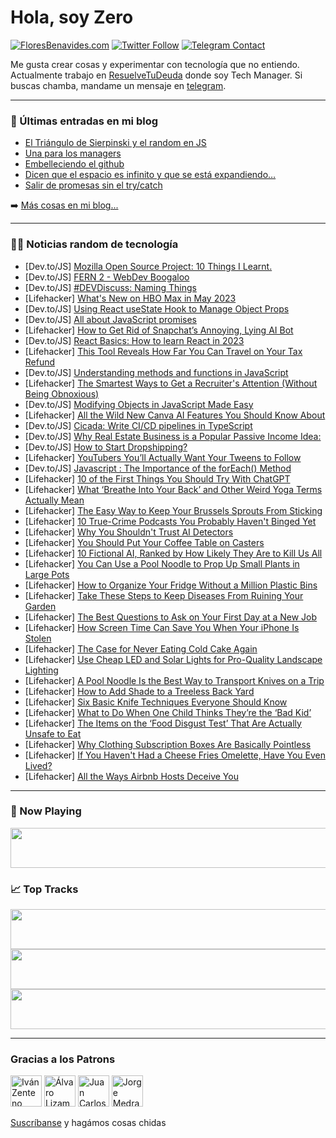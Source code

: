 # Hola, soy Zero

[![FloresBenavides.com](https://img.shields.io/website?down_message=oops&label=MiBlog&style=for-the-badge&up_message=online&url=https%3A%2F%2Ffloresbenavides.com)](https://floresbenavides.com) [![Twitter Follow](https://img.shields.io/twitter/follow/ZeroDragon?color=%231DA1F2&label=Follow&logo=twitter&logoColor=ffffff&style=for-the-badge)](https://twitter.com/zerodragon) [![Telegram Contact](https://img.shields.io/badge/escr%C3%ADbeme-ZeroDragon-%2326A5E4?style=for-the-badge&logo=telegram)](https://t.me/zerodragon)

Me gusta crear cosas y experimentar con tecnología que no entiendo.
Actualmente trabajo en [ResuelveTuDeuda](http://github.com/resuelve) donde soy Tech Manager.
Si buscas chamba, mandame un mensaje en [telegram](https://t.me/zerodragon).

---

### 📕 Últimas entradas en mi blog
<!-- BLOG-POST-LIST:START -->
- [El Triángulo de Sierpinski y el random en JS](https://floresbenavides.com/el-triangulo-de-sierpinski-y-el-random-en-js/)
- [Una para los managers](https://floresbenavides.com/una-para-los-managers/)
- [Embelleciendo el github](https://floresbenavides.com/embelleciendo-el-github/)
- [Dicen que el espacio es infinito y que se está expandiendo…](https://floresbenavides.com/dicen-que-el-espacio-es-infinito-y-que-se-esta-expandiendo/)
- [Salir de promesas sin el try/catch](https://floresbenavides.com/salir-de-promesas-sin-el-try-catch/)
<!-- BLOG-POST-LIST:END -->

➡️ [Más cosas en mi blog...](https://floresbenavides.com)

---

### 👨‍💻 Noticias random de tecnología
<!-- TECH-POSTS:START -->
- [Dev.to/JS] [Mozilla Open Source Project: 10 Things I Learnt.](https://dev.to/momokid/mozilla-open-source-project-10-things-i-learnt-b68)
- [Dev.to/JS] [FERN 2 - WebDev Boogaloo](https://dev.to/wra-sol/fern-2-webdev-boogaloo-13nb)
- [Dev.to/JS] [#DEVDiscuss: Naming Things](https://dev.to/devteam/devdiscuss-naming-things-25p4)
- [Lifehacker] [What&#39;s New on HBO Max in May 2023](https://lifehacker.com/whats-new-on-hbo-max-in-may-2023-1850374868)
- [Dev.to/JS] [Using React useState Hook to Manage Object Props](https://dev.to/michaellarocca/using-react-usestate-hook-to-manage-object-props-k6)
- [Dev.to/JS] [All about JavaScript promises](https://dev.to/kalyan-jyoti/all-about-javascript-promises-154e)
- [Lifehacker] [How to Get Rid of Snapchat’s Annoying, Lying AI Bot](https://lifehacker.com/how-to-get-rid-of-snapchat-s-annoying-lying-ai-bot-1850373612)
- [Dev.to/JS] [React Basics: How to learn React in 2023](https://dev.to/chideracode/react-basics-how-to-learn-react-in-2023-1fd8)
- [Lifehacker] [This Tool Reveals How Far You Can Travel on Your Tax Refund](https://lifehacker.com/this-tool-reveals-how-far-you-can-travel-on-your-tax-re-1850373217)
- [Dev.to/JS] [Understanding methods and functions in JavaScript](https://dev.to/mdjibril/understanding-methods-and-function-in-javascript-ebg)
- [Lifehacker] [The Smartest Ways to Get a Recruiter&#39;s Attention &lpar;Without Being Obnoxious&rpar;](https://lifehacker.com/the-smartest-ways-to-get-a-recruiters-attention-withou-1850371644)
- [Dev.to/JS] [Modifying Objects in JavaScript Made Easy](https://dev.to/penncurtis/modifying-objects-in-javascript-made-easy-13e0)
- [Lifehacker] [All the Wild New Canva AI Features You Should Know About](https://lifehacker.com/all-the-wild-new-canva-ai-features-you-should-know-abou-1850371955)
- [Dev.to/JS] [Cicada: Write CI/CD pipelines in TypeScript](https://dev.to/brendan/launching-cicada-write-cicd-pipelines-in-typescript-3i31)
- [Dev.to/JS] [Why Real Estate Business is a Popular Passive Income Idea:](https://dev.to/selfearn160/why-real-estate-business-is-a-popular-passive-income-idea-4nl)
- [Dev.to/JS] [How to Start Dropshipping?](https://dev.to/selfearn160/how-to-start-dropshipping-1lgo)
- [Lifehacker] [YouTubers You’ll Actually Want Your Tweens to Follow](https://lifehacker.com/youtubers-you-ll-actually-want-your-tweens-to-follow-1850371298)
- [Dev.to/JS] [Javascript : The Importance of the forEach&lpar;&rpar; Method](https://dev.to/mlbmokey/javascript-the-importance-of-the-foreach-method-pba)
- [Lifehacker] [10 of the First Things You Should Try With ChatGPT](https://lifehacker.com/10-of-the-first-things-you-should-try-with-chatgpt-1850368802)
- [Lifehacker] [What ‘Breathe Into Your Back’ and Other Weird Yoga Terms Actually Mean](https://lifehacker.com/what-breathe-into-your-back-and-other-weird-yoga-term-1850370689)
- [Lifehacker] [The Easy Way to Keep Your Brussels Sprouts From Sticking](https://lifehacker.com/the-easy-way-to-keep-your-brussels-sprouts-from-stickin-1850372718)
- [Lifehacker] [10 True-Crime Podcasts You Probably Haven&#39;t Binged Yet](https://lifehacker.com/10-true-crime-podcasts-you-probably-havent-binged-yet-1850366929)
- [Lifehacker] [Why You Shouldn&#39;t Trust AI Detectors](https://lifehacker.com/why-you-shouldnt-trust-ai-detectors-1850369642)
- [Lifehacker] [You Should Put Your Coffee Table on Casters](https://lifehacker.com/you-should-put-your-coffee-table-on-casters-1850369665)
- [Lifehacker] [10 Fictional AI, Ranked by How Likely They Are to Kill Us All](https://lifehacker.com/10-fictional-ai-ranked-by-how-likely-they-are-to-kill-1850368045)
- [Lifehacker] [You Can Use a Pool Noodle to Prop Up Small Plants in Large Pots](https://lifehacker.com/you-can-use-a-pool-noodle-to-prop-up-small-plants-in-la-1850369137)
- [Lifehacker] [How to Organize Your Fridge Without a Million Plastic Bins](https://lifehacker.com/how-to-organize-your-fridge-without-a-million-plastic-b-1850360256)
- [Lifehacker] [Take These Steps to Keep Diseases From Ruining Your Garden](https://lifehacker.com/take-these-steps-to-keep-diseases-from-ruining-your-gar-1850359057)
- [Lifehacker] [The Best Questions to Ask on Your First Day at a New Job](https://lifehacker.com/the-best-questions-to-ask-on-your-first-day-at-a-new-jo-1850363396)
- [Lifehacker] [How Screen Time Can Save You When Your iPhone Is Stolen](https://lifehacker.com/how-screen-time-can-save-you-when-your-iphone-is-stolen-1850368491)
- [Lifehacker] [The Case for Never Eating Cold Cake Again](https://lifehacker.com/the-case-for-never-eating-cold-cake-again-1850368553)
- [Lifehacker] [Use Cheap LED and Solar Lights for Pro-Quality Landscape Lighting](https://lifehacker.com/use-cheap-led-and-solar-lights-for-pro-quality-landscap-1850359585)
- [Lifehacker] [A Pool Noodle Is the Best Way to Transport Knives on a Trip](https://lifehacker.com/a-pool-noodle-is-the-best-way-to-transport-knives-on-a-1850363453)
- [Lifehacker] [How to Add Shade to a Treeless Back Yard](https://lifehacker.com/how-to-add-shade-to-a-treeless-backyard-1850362835)
- [Lifehacker] [Six Basic Knife Techniques Everyone Should Know](https://lifehacker.com/six-basic-knife-techniques-everyone-should-know-1850363702)
- [Lifehacker] [What to Do When One Child Thinks They’re the ‘Bad Kid’](https://lifehacker.com/what-to-do-when-one-child-thinks-they-re-the-bad-kid-1850363233)
- [Lifehacker] [The Items on the ‘Food Disgust Test’ That Are Actually Unsafe to Eat](https://lifehacker.com/the-items-on-the-food-disgust-test-that-are-actually-1850363121)
- [Lifehacker] [Why Clothing Subscription Boxes Are Basically Pointless](https://lifehacker.com/why-clothing-subscription-boxes-are-basically-pointless-1850362337)
- [Lifehacker] [If You Haven&#39;t Had a Cheese Fries Omelette, Have You Even Lived?](https://lifehacker.com/if-you-havent-had-a-cheese-fries-omelette-have-you-eve-1850361856)
- [Lifehacker] [All the Ways Airbnb Hosts Deceive You](https://lifehacker.com/all-the-ways-airbnb-hosts-deceive-you-1850357710)<!-- TECH-POSTS:END -->

---

### 🎵 Now Playing
<a href="https://spotify-now-playing-dun.vercel.app/now-playing?open"><img src="https://spotify-now-playing-dun.vercel.app/now-playing" width="540" height="64"></a>

### 📈 Top Tracks
<a href="https://spotify-now-playing-dun.vercel.app/top-tracks?i=1&open"><img src="https://spotify-now-playing-dun.vercel.app/top-tracks?i=1" width="540" height="64"></a>
<a href="https://spotify-now-playing-dun.vercel.app/top-tracks?i=2&open"><img src="https://spotify-now-playing-dun.vercel.app/top-tracks?i=2" width="540" height="64"></a>
<a href="https://spotify-now-playing-dun.vercel.app/top-tracks?i=3&open"><img src="https://spotify-now-playing-dun.vercel.app/top-tracks?i=3" width="540" height="64"></a>

---

### Gracias a los Patrons
[<img src="https://avatars.githubusercontent.com/u/243380?v=4" alt="Iván Zenteno" width="50px">](https://github.com/k001) [<img src="https://avatars.githubusercontent.com/u/19955639?v=4" alt="Álvaro Lizama" width="50px">](https://github.com/alvarolizama) [<img src="https://avatars.githubusercontent.com/u/2718753?v=4" alt="Juan Carlos Ruiz" width="50px">](https://github.com/JuanCrg90) [<img src="https://avatars.githubusercontent.com/u/37025?v=4" alt="Jorge Medrano" width="50px">](https://github.com/h1pp1e) 

[Suscríbanse](https://www.patreon.com/zerodragon) y hagámos cosas chidas
